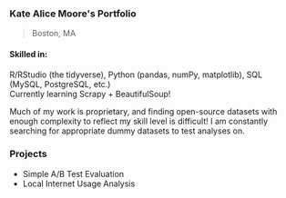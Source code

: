 ### Kate Alice Moore's Portfolio
> Boston, MA

#### Skilled in: 
R/RStudio (the tidyverse), Python (pandas, numPy, matplotlib), SQL (MySQL, PostgreSQL, etc.)
<br> Currently learning Scrapy + BeautifulSoup!

Much of my work is proprietary, and finding open-source datasets with enough complexity to reflect my skill level is difficult! I am constantly searching for appropriate dummy datasets to test analyses on. 

### Projects
+ Simple A/B Test Evaluation
+ Local Internet Usage Analysis



